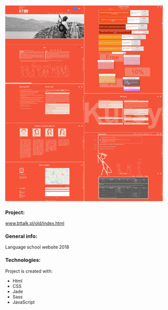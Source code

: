 ![preview](./images-view/preview.png)
### Project:
www.bttalk.pl/old/index.html

### General info:
Language school website 2018
	
### Technologies:
Project is created with:
* Html
* CSS
* Jade
* Sass
* JavaScript

